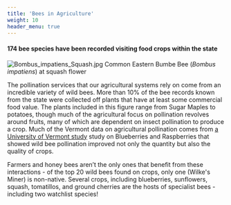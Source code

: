 ```yaml
---
title: 'Bees in Agriculture'
weight: 10
header_menu: true
---
```

<div class="lead">
  <h4>174 bee species have been recorded visiting food crops within the state</h4>
</div>

<div class="row">
  <div class="col-lg-6">
    <img
      src="https://stateofbees.vtatlasoflife.org/images/Bombus_impatiens_Squash.jpg"
      alt="Bombus_impatiens_Squash.jpg"
      title="Common Eastern Bumbe Bee (Bombus impatiens) at squash flower"
      >
      <label class="image-caption">Common Eastern Bumbe Bee (<i>Bombus impatiens</i>) at squash flower</label>
  </div>
  <div class="col-lg-6">
    <p>
    The pollination services that our agricultural systems rely on come from an incredible variety of wild bees. More than 10% of the bee records known from the state were collected off plants that have at least some commercial food value. The plants included in this figure range from Sugar Maples to potatoes, though much of the agricultural focus on pollination revolves around fruits, many of which are dependent on insect pollination to produce a crop. Much of the Vermont data on agricultural pollination comes from <a href="https://www.sciencedirect.com/science/article/abs/pii/S0167880918304419" target="blank_"><u> a University of Vermont study</u></a> study on Blueberries and Raspberries that showed wild bee pollination improved not only the quantity but also the quality of crops.
    </p>
    <p>
    Farmers and honey bees aren’t the only ones that benefit from these interactions - of the top 20 wild bees found on crops, only one (Wilke's Miner) is non-native. Several crops, including blueberries, sunflowers, squash, tomatillos, and ground cherries are the hosts of specialist bees - including two watchlist species!
    </p>
  </div>
</div>

